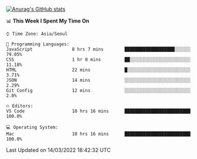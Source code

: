 
<!--
**BHyeonKim/BHyeonKim** is a ✨ _special_ ✨ repository because its `README.md` (this file) appears on your GitHub profile.

Here are some ideas to get you started:

- 🔭 I’m currently working on ...
- 🌱 I’m currently learning ...
- 👯 I’m looking to collaborate on ...
- 🤔 I’m looking for help with ...
- 💬 Ask me about ...
- 📫 How to reach me: ...
- 😄 Pronouns: ...
- ⚡ Fun fact: ...
-->
[![Anurag's GitHub stats](https://github-readme-stats.vercel.app/api?username=BHyeonKim&show_icons=true&theme=dark)
](https://github.com/anuraghazra/github-readme-stats)
<!--START_SECTION:waka-->
📊 **This Week I Spent My Time On** 

```text
⌚︎ Time Zone: Asia/Seoul

💬 Programming Languages: 
JavaScript               8 hrs 7 mins        ███████████████████░░░░░░   79.05% 
CSS                      1 hr 8 mins         ██░░░░░░░░░░░░░░░░░░░░░░░   11.18% 
HTML                     22 mins             █░░░░░░░░░░░░░░░░░░░░░░░░   3.71% 
JSON                     14 mins             ░░░░░░░░░░░░░░░░░░░░░░░░░   2.29% 
Git Config               12 mins             ░░░░░░░░░░░░░░░░░░░░░░░░░   2.0%

🔥 Editors: 
VS Code                  10 hrs 16 mins      █████████████████████████   100.0%

💻 Operating System: 
Mac                      10 hrs 16 mins      █████████████████████████   100.0%

```


 Last Updated on 14/03/2022 18:42:32 UTC
<!--END_SECTION:waka-->

